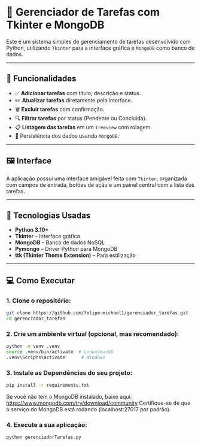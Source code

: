 # 📝 Gerenciador de Tarefas com Tkinter e MongoDB

Este é um sistema simples de gerenciamento de tarefas desenvolvido com Python, utilizando `Tkinter` para a interface gráfica e `MongoDB` como banco de dados.

---

## 📌 Funcionalidades

- ✅ **Adicionar tarefas** com título, descrição e status.
- ✏️ **Atualizar tarefas** diretamente pela interface.
- 🗑️ **Excluir tarefas** com confirmação.
- 🔍 **Filtrar tarefas** por status (Pendente ou Concluída).
- 📋 **Listagem das tarefas** em um `Treeview` com rolagem.
- 💾 Persistência dos dados usando `MongoDB`.

---

## 🖼️ Interface

A aplicação possui uma interface amigável feita com `Tkinter`, organizada com campos de entrada, botões de ação e um painel central com a lista das tarefas.

---

## 🧰 Tecnologias Usadas

- **Python 3.10+**
- **Tkinter** – Interface gráfica
- **MongoDB** – Banco de dados NoSQL
- **Pymongo** – Driver Python para MongoDB
- **ttk (Tkinter Theme Extension)** – Para estilização

---

## 💻 Como Executar

### 1. Clone o repositório:

```bash
git clone https://github.com/felipe-michael1/gerenciador_tarefas.git
cd gerenciador_tarefas
```

### 2. Crie um ambiente virtual (opcional, mas recomendado):
```bash
python -m venv .venv
source .venv/bin/activate  # Linux/macOS
.venv\Scripts\activate      # Windows
```

### 3. Instale as Dependências do seu projeto:
```bash
pip install -r requirements.txt
```

Se você não tem o MongoDB instalado, baixe aqui: https://www.mongodb.com/try/download/community
Certifique-se de que o serviço do MongoDB está rodando (localhost:27017 por padrão).

### 4. Execute a sua aplicação:
```bash
python gerenciadorTarefas.py
```
